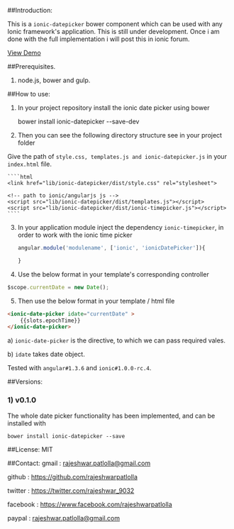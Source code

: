 ##Introduction:

This is a `ionic-datepicker` bower component which can be used with any Ionic framework's application.
This is still under development. Once i am done with the full implementation i will post this in ionic forum.

[View Demo](http://rajeshwarpatlolla.github.io/DatePickerForIonicFramework/demo/ "Demo") 


##Prerequisites.

1) node.js, bower and gulp.

##How to use:

1) In your project repository install the ionic date picker using bower

    bower install ionic-datepicker --save-dev
    
2) Then you can see the following directory structure see in your project folder
   

Give the path of  `style.css, templates.js and ionic-datepicker.js` in your `index.html` file.

    ````html
    <link href="lib/ionic-datepicker/dist/style.css" rel="stylesheet">
 
    <!-- path to ionic/angularjs js -->
    <script src="lib/ionic-datepicker/dist/templates.js"></script>
    <script src="lib/ionic-datepicker/dist/ionic-timepicker.js"></script>
    ````    
    
3) In your application module inject the dependency `ionic-timepicker`, in order to work with the ionic time picker
    
    ````javascript
    angular.module('modulename', ['ionic', 'ionicDatePicker']){
   
    }
    ````

4) Use the below format in your template's corresponding controller

````javascript
$scope.currentDate = new Date();
````

5) Then use the below format in your template / html file

````html
<ionic-date-picker idate="currentDate" >    
    {{slots.epochTime}}
</ionic-date-picker>
````


a) `ionic-date-picker` is the directive, to which we can pass required vales.

b) `idate` takes date object.

Tested with `angular#1.3.6` and `ionic#1.0.0-rc.4`. 

 
##Versions:

### 1) v0.1.0
The whole date picker functionality has been implemented, and can be installed with 
    
    bower install ionic-datepicker --save


##License:
MIT

##Contact:
gmail : rajeshwar.patlolla@gmail.com

github : https://github.com/rajeshwarpatlolla

twitter : https://twitter.com/rajeshwar_9032

facebook : https://www.facebook.com/rajeshwarpatlolla

paypal : rajeshwar.patlolla@gmail.com
